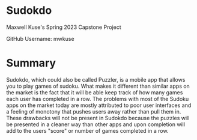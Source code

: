 # Sudokdo
Maxwell Kuse's Spring 2023 Capstone Project

GitHub Username: mwkuse

# Summary
Sudokdo, which could also be called Puzzler, is a mobile app that allows you to play games of sudoku. What makes it different than similar apps on the market is the fact that it will be able keep track of how many games each user has completed in a row. The problems with most of the Sudoku apps on the market today are mostly attributed to poor user interfaces and a feeling of monotony that pushes users away rather than pull them in. These drawbacks will not be present in Sudokdo because the puzzles will be presented in a cleaner way than other apps and upon completion will add to the users "score" or number of games completed in a row.
